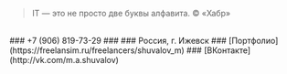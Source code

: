 > IT — это не просто две буквы алфавита. © «Хабр»

<br>
### +7 (906) 819-73-29
### <m@shvlv.ru>
### Россия, г. Ижевск
### [Портфолио](https://freelansim.ru/freelancers/shuvalov_m)
### [ВКонтакте](http://vk.com/m.a.shuvalov)
